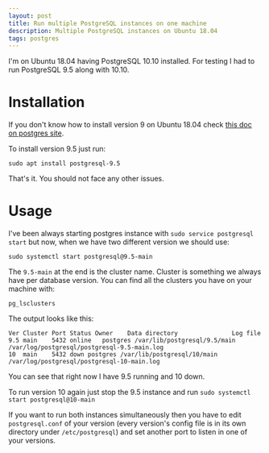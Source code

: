 ```yaml
---
layout: post
title: Run multiple PostgreSQL instances on one machine
description: Multiple PostgreSQL instances on Ubuntu 18.04
tags: postgres
---
```


I'm on Ubuntu 18.04 having PostgreSQL 10.10 installed.
For testing I had to run PostgreSQL 9.5 along with 10.10.

Installation
====

If you don't know how to install version 9 on Ubuntu 18.04 check [this doc on postgres site](https://www.postgresql.org/download/linux/ubuntu/).

To install version 9.5 just run:

```
sudo apt install postgresql-9.5
```

That's it. You should not face any other issues.

Usage
====

I've been always starting postgres instance with `sudo service postgresql start` but now,
when we have two different version we should use:

```
sudo systemctl start postgresql@9.5-main
```

The `9.5-main` at the end is the cluster name. Cluster is something we always have per database version. You can find all the clusters you have on your machine with:

```
pg_lsclusters
```

The output looks like this:

```
Ver Cluster Port Status Owner    Data directory               Log file
9.5 main    5432 online   postgres /var/lib/postgresql/9.5/main /var/log/postgresql/postgresql-9.5-main.log
10  main    5432 down postgres /var/lib/postgresql/10/main  /var/log/postgresql/postgresql-10-main.log
```

You can see that right now I have 9.5 running and 10 down.

To run version 10 again just stop the 9.5 instance and run `sudo systemctl start postgresql@10-main`

If you want to run both instances simultaneously then you have to edit `postgresql.conf` of your version
(every version's config file is in its own directory under `/etc/postgresql`) and set another port to listen in one of your versions.
